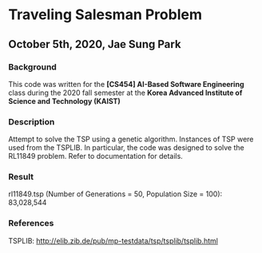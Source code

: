 # Traveling Salesman Problem
## October 5th, 2020, Jae Sung Park

### Background
This code was written for the **[CS454] AI-Based Software Engineering** class during the 2020 fall semester at the **Korea Advanced Institute of Science and Technology (KAIST)**

### Description
Attempt to solve the TSP using a genetic algorithm. Instances of TSP were used from the TSPLIB. In particular, the code was designed to solve the RL11849 problem. Refer to documentation for details.

### Result
rl11849.tsp (Number of Generations = 50, Population Size = 100): 83,028,544

### References
TSPLIB: http://elib.zib.de/pub/mp-testdata/tsp/tsplib/tsplib.html
